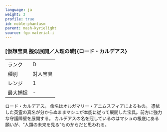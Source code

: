 ```yaml
---
language: ja
weight: 3
profile: true
id: noble-phantasm
parent: mash-kyrielight
source: fgo-material-i
---
```


### [仮想宝具 擬似展開／人理の礎]{ロード・カルデアス}

<table>
  <tr><td>ランク</td><td>D</td></tr>
  <tr><td>種別</td><td>対人宝具</td></tr>
  <tr><td>レンジ</td><td>1</td></tr>
  <tr><td>最大捕捉</td><td>-</td></tr>
</table>

ロード・カルデアス。
命名はオルガマリー・アニムスフィアによるもの。
憑依した英霊の真名が分からぬままマシュが本能に従って展開した宝具。前方に強力な守護障壁を展開する。
カルデアスの名を冠しているのはマシュの根底にある願いが、“人類の未来を見る”ものからだと思われる。
